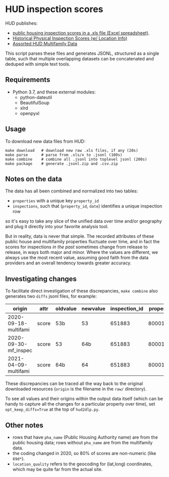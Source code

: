 # HUD inspection scores

HUD publishes:

- [public housing inspection scores in a .xls file (Excel spreadsheet)]([https://www.hud.gov/program_offices/housing/mfh/rems/remsinspecscores/remsphysinspscores).
- [Historical Physical Inspection Scores (w/ Location Info)](https://www.huduser.gov/portal/datasets/pis.html)
- [Assorted HUD Multifamily Data](https://www.hud.gov/program_offices/housing/mfh/mfdata)

This script parses these files and generates JSONL, structured as a single table, such that multiple overlapping datasets can be concatenated and deduped with simple text tools.

## Requirements

- Python 3.7, and these external modules:
    - python-dateutil
    - BeautifulSoup
    - xlrd
    - openpyxl

## Usage

To download new data files from HUD:

    make download   # download new raw .xls files, if any (20s)
    make parse      # parse from .xls/x to .jsonl (100s)
    make combine    # combine all .jsonl into toplevel jsonl (200s)
    make package    # generate .jsonl.zip and .csv.zip

## Notes on the data

The data has all been combined and normalized into two tables:

- `properties` with a unique key `property_id`
- `inspections`, such that (`property_id`, `date`) identifies a unique inspection row

so it's easy to take any slice of the unified data over time and/or geography and plug it directly into your favorite analysis tool.

But in reality, data is never that simple.
The recorded attributes of these public house and multifamily properties fluctuate over time, and in fact the scores for inspections *in the past* sometimes change from release to release, in ways both major and minor.
Where the values are different, we always use the most recent value, assuming good faith from the data providers and an overall tendency towards greater accuracy.

## Investigating changes

To facilitate direct investigation of these discrepancies, `make combine` also generates two `diffs` jsonl files, for example:

|origin                |attr   |oldvalue  |newvalue  |inspection\_id |property\_id |date        |score  |
|----------------------|-------|----------|----------|---------------|-------------|------------|-------|
|2020\-09\-18\-multifami|score  |53b       |53        |651883         |800019065    |2020\-02\-25|53     |
|2020\-09\-30\-mf\_inspec|score  |53        |64b       |651883         |800019065    |2020\-02\-25|64b    |
|2021\-04\-09\-multifami|score  |64b       |64        |651883         |800019065    |2020\-02\-25|64     |

These discrepancies can be traced all the way back to the original downloaded resources (`origin` is the filename in the `raw/` directory).

To see all values and their origins within the output data itself (which can be handy to capture all the changes for a particular property over time), set `opt_keep_diffs=True` at the top of `hud2dlp.py`.

## Other notes

- rows that have `pha_name` (Public Housing Authority name) are from the public housing data; rows without `pha_name` are from the multifamily data.
- the coding changed in 2020, so 80% of scores are non-numeric (like `69d*`).
- `location_quality` refers to the geocoding for (lat,long) coordinates, which may be quite far from the actual site.
